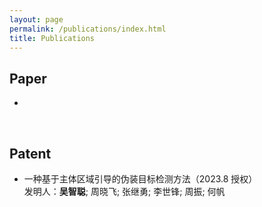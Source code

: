```yaml
---
layout: page
permalink: /publications/index.html
title: Publications
---
```


## Paper

- 

  <br>


## Patent

- 一种基于主体区域引导的伪装目标检测方法（2023.8 授权）<br>发明人：**吴智聪**; 周晓飞; 张继勇; 李世锋; 周振; 何帆<br>

